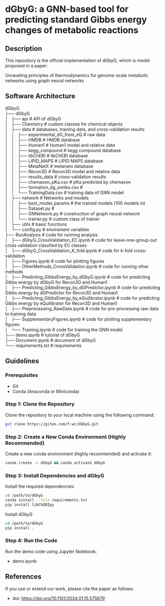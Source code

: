 # dGbyG: a GNN-based tool for predicting standard Gibbs energy changes of metabolic reactions

## Description
This repository is the official implementation of dGbyG, which is model proposed in a paper: 

Unraveling principles of thermodynamics for genome-scale metabolic networks using graph neural networks


## Software Architecture

dGbyG  
├── dGbyG  
│   ├── api                                 # API of dGbyG  
│   ├── Chemistry                           # custom classes for chemical objects  
│   ├── data                                # databases, training data, and cross-validation results  
│   │   ├── experimental_dG_from_eQ         # raw data  
│   │   ├── HMDB                            # HMDB database  
│   │   ├── Human1                          # Human1 model and relative data  
│   │   ├── kegg_compound                   # kegg compound database  
│   │   ├── libChEBI                        # libChEBI database  
│   │   ├── LIPID_MAPS                      # LIPID MAPS database  
│   │   ├── MetaNetX                        # metanetx database  
│   │   ├── Recon3D                         # Recon3D model and relative data  
│   │   ├── results_data                    # cross-validation results  
│   │   ├── chemaxon_pKa.csv                # pKa predicted by chemaxon  
│   │   ├── formation_dg_smiles.csv         #   
│   │   └── TrainingData.csv                # training data of GNN model  
│   ├── network                             # Networks and models  
│   │   ├── best_model_params               # the trained models (100 models in)  
│   │   ├── Dataset.py                      #   
│   │   ├── GNNetwork.py                    # construction of graph neural network  
│   │   └── trainer.py                      # custom class of trainer  
│   ├── utils                               # basic functions  
│   └── config.py                           # enviroment variables  
├── RunAnalysis                                         # code for running analysis  
│   ├── dGbyG_CrossValidation_EC.ipynb                  # code for leave-one-group-out cross validation classfied by EC classes  
│   ├── dGbyG_CrossValidation_K_fold.ipynb              # code for k-fold cross-validation  
│   ├── Figures.ipynb                                   # code for plotting figures  
│   ├── OtherMethods_CrossValidation.ipynb              # code for running other methods  
│   ├── Predicting_GibbsEnergy_by_dGbyG.ipynb           # code for predicting Gibbs energy by dGbyG for Recon3D and Human1  
│   ├── Predicting_GibbsEnergy_by_dGPredictor.ipynb     # code for predicting Gibbs energy by dGPredictor for Recon3D and Human1  
│   ├── Predicting_GibbsEnergy_by_eQuilibrator.ipynb    # code for predicting Gibbs energy by eQuilibrator for Recon3D and Human1  
│   ├── Preprocessing_RawData.ipynb                     # code for pre-processing raw data to training data  
│   ├── SupplementaryFigures.ipynb                      # code for plotting supplementary figures  
│   └── Training.ipynb                                  # code for training the GNN model  
├── demo.ipynb                          # tutorial of dGbyG  
├── Document.ipynb                      # document of dGbyG  
└── requirements.txt                    # requirements  



## Guidelines

### Prerequisites

- Git
- Conda (Anaconda or Miniconda)

### Step 1: Clone the Repository

Clone the repository to your local machine using the following command:

```bash
git clone https://gitee.com/f-wc/dGbyG.git
```

### Step 2: Create a New Conda Environment (Highly Recommended)

Create a new conda environment (highly recommended) and activate it:

```bash
conda create -n dGbyG && conda activate dGbyG
```


### Step 3: Install Dependencies and dGbyG

Install the required dependencies:

```bash
cd /path/to/dGbyG
conda install --file requirements.txt
pip install libChEBIpy
```

Install dGbyG

```bash
cd /path/to/dGbyG
pip install .
```

### Step 4: Run the Code

Run the demo code using Jupyter Notebook:
- demo.ipynb

## References

If you use or extend our work, please cite the paper as follows:
- doi: https://doi.org/10.1101/2024.01.15.575679
